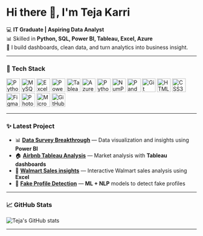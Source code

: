 # Hi there 👋, I'm Teja Karri

💻 **IT Graduate | Aspiring Data Analyst**  
📊 Skilled in **Python, SQL, Power BI, Tableau, Excel, Azure**  
🚀 I build dashboards, clean data, and turn analytics into business insight.

---

### 🔧 Tech Stack
<p align="left">
  <img src="https://cdn.jsdelivr.net/gh/devicons/devicon/icons/python/python-original.svg" alt="Python" width="36" height="36"/>
  <img src="https://cdn.jsdelivr.net/gh/devicons/devicon/icons/mysql/mysql-original.svg" alt="MySQL" width="36" height="36"/>
  <img src="https://www.logo.wine/a/logo/Microsoft_Excel/Microsoft_Excel-Logo.wine.svg" alt="Excel" width="36" height="36"/>
  <img src="https://img.icons8.com/color/48/power-bi.png" alt="Power BI" width="36" height="36"/>
  <img src="https://www.pngmart.com/files/23/Tableau-Logo-PNG-HD.png" alt="Tableau" width="36" height="36"/>
  <img src="https://cdn.jsdelivr.net/gh/devicons/devicon/icons/azure/azure-original.svg" alt="Azure" width="36" height="36"/>
  <img src="https://cdn.jsdelivr.net/gh/devicons/devicon/icons/python/python-original.svg" alt="Python" width="36" height="36"/>
  <img src="https://cdn.jsdelivr.net/gh/devicons/devicon/icons/numpy/numpy-original.svg" alt="NumPy" width="36" height="36"/>
    <img src="https://cdn.jsdelivr.net/gh/devicons/devicon/icons/pandas/pandas-original.svg" alt="Pandas" width="36" height="36"/>
  <img src="https://cdn.jsdelivr.net/gh/devicons/devicon/icons/git/git-original.svg" alt="Git" width="36" height="36"/>
  <img src="https://cdn.jsdelivr.net/gh/devicons/devicon/icons/html5/html5-original.svg" alt="HTML5" width="36" height="36"/>
  <img src="https://cdn.jsdelivr.net/gh/devicons/devicon/icons/css3/css3-original.svg" alt="CSS3" width="36" height="36"/>
  <img src="https://cdn.jsdelivr.net/gh/devicons/devicon/icons/figma/figma-original.svg" alt="Figma" width="36" height="36"/>
  <img src="https://cdn.jsdelivr.net/gh/devicons/devicon/icons/photoshop/photoshop-plain.svg" alt="Photoshop" width="36" height="36"/>
  <img src="https://upload.wikimedia.org/wikipedia/commons/4/41/Microsoft_SQL_Server_2025_icon.svg" alt="Microsoft SQL Server" width="36" height="36"/>
  <img src="https://cdn.jsdelivr.net/gh/devicons/devicon/icons/github/github-original-wordmark.svg" alt="GitHub" width="36" height="36"/>
</p>

---


### ✨ Latest Project
- 📊 [**Data Survey Breakthrough**](https://github.com/KARRITEJA555/Data-Survey-Breakthrough-using-Power-BI) — Data visualization and insights using **Power BI**  
- 🏠 [**Airbnb Tableau Analysis**](https://github.com/KARRITEJA555/airbnb-tableau-analysis) — Market analysis with **Tableau dashboards**  
- 🛒 [**Walmart Sales insights**](https://github.com/KARRITEJA555/Walmart-sales-insights) — Interactive Walmart sales analysis using **Excel**  
- 🤖 [**Fake Profile Detection**](https://github.com/KARRITEJA555/fake_profile_detection) — **ML + NLP** models to detect fake profiles  


---

### 📈 GitHub Stats
![Teja's GitHub stats](https://github-readme-stats.vercel.app/api?username=KARRITEJA555&show_icons=true&theme=tokyonight)  

---




